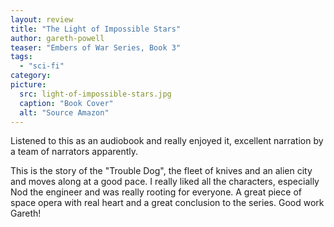 ```yaml
---
layout: review
title: "The Light of Impossible Stars"
author: gareth-powell
teaser: "Embers of War Series, Book 3"
tags:
  - "sci-fi"
category:
picture:
  src: light-of-impossible-stars.jpg
  caption: "Book Cover"
  alt: "Source Amazon"
---
```


Listened to this as an audiobook and really enjoyed it, excellent narration by a team of narrators apparently.

This is the story of the "Trouble Dog", the fleet of knives and an alien city and moves along at a good pace. I really
liked all the characters, especially Nod the engineer and was really rooting for everyone. A great piece of space
opera with real heart and a great conclusion to the series. Good work Gareth!

